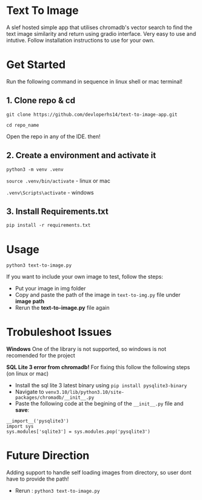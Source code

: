 # Text To Image
A  slef hosted simple app that utilises chromadb's vector search to find the text image similarity and return using gradio interface. Very easy to use and intutive. Follow installation instructions to use for your own.

# Get Started
Run the following command in sequence in linux shell or mac terminal!

## 1. Clone repo & cd

`git clone https://github.com/devloperhs14/text-to-image-app.git`

`cd repo_name`

Open the repo in any of the IDE. then!


## 2. Create a environment and activate it
`python3 -m venv .venv`

`source .venv/bin/activate` - linux or mac

`.venv\Scripts\activate` - windows

## 3. Install Requirements.txt
`pip install -r requirements.txt`

# Usage
`python3 text-to-image.py`

If you want to include your own image to test, follow the steps:
* Put your image in img folder
* Copy and paste the path of the image in `text-to-img.py` file under **image path**
* Rerun the **text-to-image.py** file again

# Trobuleshoot Issues
**Windows** 
One of the library is not supported, so windows is not recomended for the project

**SQL Lite 3 error from chromadb!**
For fixing this follow the following steps (on linux or mac)
* Install the sql lite 3 latest binary using `pip install pysqlite3-binary`
* Navigate to `venv3.10/lib/python3.10/site-packages/chromadb/__init__.py`
* Paste the following code at the begining of the `__init__.py` file and **save**:
```
__import__('pysqlite3')
import sys
sys.modules['sqlite3'] = sys.modules.pop('pysqlite3')
```

# Future Direction
Adding support to handle self loading images from directory, so user dont have to provide the path!

* Rerun : `python3 text-to-image.py`


